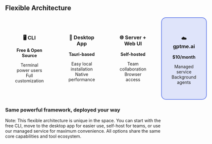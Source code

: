 ## Flexible Architecture

<div style="display: grid; grid-template-columns: repeat(4, 1fr); gap: 1rem; margin: 1rem 0;">
  <div class="fragment" style="text-align: center; padding: 2rem; background: rgba(255, 255, 255, 0.1); border-radius: 15px;">
    <h3>🖥️ CLI</h3>
    <p><strong>Free & Open Source</strong></p>
    <p>Terminal power users<br/>Full customization</p>
  </div>
  <div class="fragment" style="text-align: center; padding: 2rem; background: rgba(255, 255, 255, 0.1); border-radius: 15px;">
    <h3>📱 Desktop App</h3>
    <p><strong>Tauri-based</strong></p>
    <p>Easy local installation<br/>Native performance</p>
  </div>
  <div class="fragment" style="text-align: center; padding: 2rem; background: rgba(255, 255, 255, 0.1); border-radius: 15px;">
    <h3>🌐 Server + Web UI</h3>
    <p><strong>Self-hosted</strong></p>
    <p>Team collaboration<br/>Browser access</p>
  </div>
  <div class="fragment" style="text-align: center; padding: 2rem; background: rgba(102, 126, 234, 0.2); border-radius: 15px; border: 2px solid #667eea;">
    <h3>☁️ gptme.ai</h3>
    <p><strong>$10/month</strong></p>
    <p>Managed service<br/>Background agents</p>
  </div>
</div>

### **Same powerful framework, deployed your way** <!-- .element: class="fragment" -->

Note: This flexible architecture is unique in the space. You can start with the free CLI, move to the desktop app for easier use, self-host for teams, or use our managed service for maximum convenience. All options share the same core capabilities and tool ecosystem.
